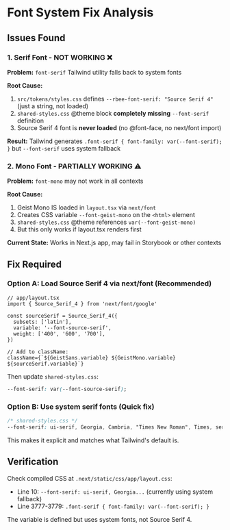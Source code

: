 # Font System Fix Analysis

## Issues Found

### 1. Serif Font - NOT WORKING ❌

**Problem:** `font-serif` Tailwind utility falls back to system fonts

**Root Cause:**
1. `src/tokens/styles.css` defines `--rbee-font-serif: "Source Serif 4"` (just a string, not loaded)
2. `shared-styles.css` @theme block **completely missing** `--font-serif` definition
3. Source Serif 4 font is **never loaded** (no @font-face, no next/font import)

**Result:** Tailwind generates `.font-serif { font-family: var(--font-serif); }` but `--font-serif` uses system fallback

### 2. Mono Font - PARTIALLY WORKING ⚠️

**Problem:** `font-mono` may not work in all contexts

**Root Cause:**
1. Geist Mono IS loaded in `layout.tsx` via `next/font`
2. Creates CSS variable `--font-geist-mono` on the `<html>` element
3. `shared-styles.css` @theme references `var(--font-geist-mono)` 
4. But this only works if layout.tsx renders first

**Current State:** Works in Next.js app, may fail in Storybook or other contexts

## Fix Required

### Option A: Load Source Serif 4 via next/font (Recommended)

```tsx
// app/layout.tsx
import { Source_Serif_4 } from 'next/font/google'

const sourceSerif = Source_Serif_4({ 
  subsets: ['latin'],
  variable: '--font-source-serif',
  weight: ['400', '600', '700'],
})

// Add to className:
className={`${GeistSans.variable} ${GeistMono.variable} ${sourceSerif.variable}`}
```

Then update `shared-styles.css`:
```css
--font-serif: var(--font-source-serif);
```

### Option B: Use system serif fonts (Quick fix)

```css
/* shared-styles.css */
--font-serif: ui-serif, Georgia, Cambria, "Times New Roman", Times, serif;
```

This makes it explicit and matches what Tailwind's default is.

## Verification

Check compiled CSS at `.next/static/css/app/layout.css`:
- Line 10: `--font-serif: ui-serif, Georgia...` (currently using system fallback)
- Line 3777-3779: `.font-serif { font-family: var(--font-serif); }`

The variable is defined but uses system fonts, not Source Serif 4.
